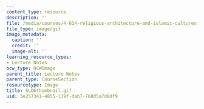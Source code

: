 ```yaml
---
content_type: resource
description: ''
file: /media/courses/4-614-religious-architecture-and-islamic-cultures-fall-2002/3e2573414855119fdab7768d5a7d8df9_SLD6thumbnail.gif
file_type: image/gif
image_metadata:
  caption: ''
  credit: ''
  image-alt: ''
learning_resource_types:
- Lecture Notes
ocw_type: OCWImage
parent_title: Lecture Notes
parent_type: CourseSection
resourcetype: Image
title: SLD6thumbnail.gif
uid: 3e257341-4855-119f-dab7-768d5a7d8df9
---
```

